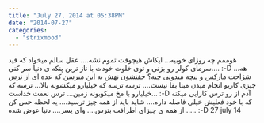 ```yaml
---
title: "July 27, 2014 at 05:38PM"
date: "2014-07-27"
categories: 
  - "strixmood"
---
```


هوممم چه روزای خوبیه... ایکاش هیچوقت تموم نشه.... عقل سالم میخواد که قید سرمای کولر رو بزنی و توی خلوت خودت با ناز ترین پنکه ی دنیا سر کنی.... :-D هه... شژاحت مارکس و نیچه میدونی چیه؟ جفتشون تهش به این میرسن که عده ای از ترس چیزی کاریو انجام میدن مبنا بقا نیست.... ترسه ترسه که خیلیارو میکشونه بالا... ترسه که خیلیارو با مخ میکوبونه زمین... ترس نعمت خداست... :-D آدم از رو ترس کارایی میکنه که با خود فعلیش خیلی فاصله داره.... شاید باید از همه چیز ترسید.... یه لحظه حس کن ..... از همه ی چیزای اطرافت بترس.... وای پسر.... دنیا عوض شده :-D 27 july 14
